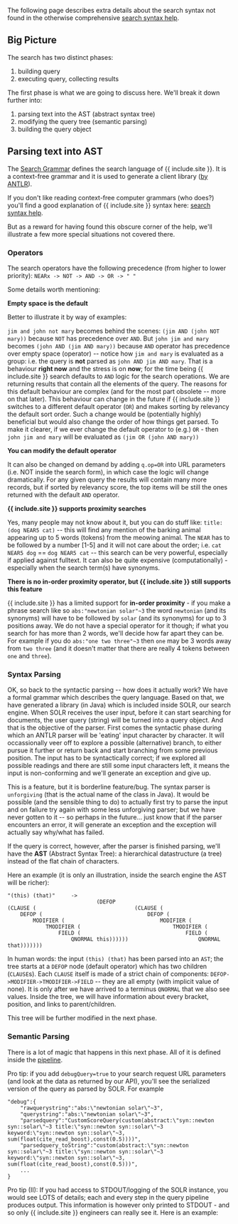 The following page describes extra details about the search syntax not found in the otherwise comprehensive [search syntax help](search-syntax).


## Big Picture

The search has two distinct phases:

1. building query
1. executing query, collecting results

The first phase is what we are going to discuss here. We'll break it down further into:

1. parsing text into the AST (abstract syntax tree)
1. modifying the query tree (semantic parsing)
1. building the query object


## Parsing text into AST

The [Search Grammar](https://github.com/romanchyla/montysolr/blob/master/contrib/adsabs/grammars/ADS.g) defines the search language of {{ include.site }}. It is a context-free grammar and it is used to generate a client library ([by ANTLR](https://www.antlr.org/)).

If you don't like reading context-free computer grammars (who does?) you'll find a good explanation of {{ include.site }} syntax here: [search syntax help](search-syntax).

But as a reward for having found this obscure corner of the help, we'll illustrate a few more special situations not covered there.

### Operators

The search operators have the following precedence (from higher to lower priority): `NEARx -> NOT -> AND -> OR -> " "`

Some details worth mentioning: 

**Empty space is the default** 

Better to illustrate it by way of examples:

`jim and john not mary` becomes behind the scenes: `(jim AND (john NOT mary))` because `NOT` has precedence over `AND`. But `john jim and mary` becomes `(john AND (jim AND mary))` because `AND` operator has precedence over empty space (operator) -- notice how `jim and mary` is evaluated as a group: i.e. the query is **not** parsed as `john AND jim AND mary`. That is a behaviour **right now** and the stress is on **now**; for the time being {{ include.site }} search defaults to `AND` logic for the search operations. We are returning results that contain all the elements of the query. The reasons for this default behaviour are complex (and for the most part obsolete -- more on that later). This behaviour can change in the future if {{ include.site }} switches to a different default operator (`OR`) and makes sorting by relevancy the default sort order. Such a change would be (potentially highly) beneficial but would also change the order of how things get parsed. To make it clearer, if we ever change the default operator to (e.g.) `OR` - then `john jim and mary` will be evaluated as `(jim OR (john AND mary))`

**You can modify the default operator**

It can also be changed on demand by adding `q.op=OR` into URL parameters (i.e. NOT inside the search form), in which case the logic will change dramatically. For any given query the results will contain many more records, but if sorted by relevancy score, the top items will be still the ones returned with the default `AND` operator.

**{{ include.site }} supports proximity searches**

Yes, many people may not know about it, but you can do stuff like: `title:(dog NEAR5 cat)` -- this will find any mention of the barking animal appearing up to 5 words (tokens) from the meowing animal. The `NEAR` has to be followed by a number [1-5] and it will not care about the order; i.e. `cat NEAR5 dog` == `dog NEAR5 cat` -- this search can be very powerful, especially if applied against fulltext. It can also be quite expensive (computationally) - especially when the search term(s) have synonyms.

**There is no in-order proximity operator, but {{ include.site }} still supports this feature**

{{ include.site }} has a limited support for **in-order proximity** - if you make a phrase search like so `abs:"newtonian solar"~3` the word `newtonian` (and its synonyms) will have to be followed by `solar` (and its synonyms) for up to 3 positions away. We do not have a special operator for it though; if what you search for has more than 2 words, we'll decide how far apart they can be. For example if you do `abs:"one two three"~3` then `one` may be 3 words away from `two three` (and it doesn't matter that there are really 4 tokens between `one` and `three`).


### Syntax Parsing

OK, so back to the syntactic parsing -- how does it actually work? We have a formal grammar which describes the query language. Based on that, we have generated a library (in Java) which is included inside SOLR, our search engine. When SOLR receives the user input, before it can start searching for documents, the user query (string) will be turned into a query object. And that is the objective of the parser. First comes the syntactic phase during which an ANTLR parser will be 'eating' input character by character. It will occassionally veer off to explore a possible (alternative) branch, to either pursue it further or return back and start branching from some previous position. The input has to be syntactically correct; if we explored all possible readings and there are still some input characters left, it means the input is non-conforming and we'll generate an exception and give up.

This is a feature, but it is borderline feature/bug. The syntax parser is `unforgiving` (that is the actual name of the class in Java). It would be possible (and the sensible thing to do) to actually first try to parse the input and on failure try again with some less unforgiving parser; but we have never gotten to it -- so perhaps in the future... just know that if the parser encounters an error, it will generate an exception and the exception will actually say why/what has failed.

If the query is correct, however, after the parser is finished parsing, we'll have the **AST** (Abstract Syntax Tree): a hierarchical datastructure (a tree) instead of the flat chain of characters.

Here an example (it is only an illustration, inside the search engine the AST will be richer):

    "(this) (that)" 	->	
                                (DEFOP 
    (CLAUSE (                               (CLAUSE (
        DEFOP (                                 DEFOP (
            MODIFIER (                              MODIFIER (
                TMODIFIER (                             TMODIFIER (
                    FIELD (                                 FIELD (
                        QNORMAL this))))))                      QNORMAL that)))))))


In human words: the input `(this) (that)` has been parsed into an `AST`; the tree starts at a `DEFOP` node (default operator) which has two children (`CLAUSE`s). Each `CLAUSE` itself is made of a strict chain of components: `DEFOP->MODIFIER->TMODIFIER->FIELD` -- they are all empty (with implicit value of none). It is only after we have arrived to a terminus `QNORMAL` that we also see values. Inside the tree, we will have information about every bracket, position, and links to parent/children.

This tree will be further modified in the next phase.


### Semantic Parsing

There is a lot of magic that happens in this next phase. All of it is defined inside the [pipeline](https://github.com/romanchyla/montysolr/blob/master/contrib/adsabs/src/java/org/apache/lucene/queryparser/flexible/aqp/AqpAdsabsNodeProcessorPipeline.java).

Pro tip: if you add `debugQuery=true` to your search request URL parameters (and look at the data as returned by our API), you'll see the serialized version of the query as parsed by SOLR. For example 


    "debug":{
        "rawquerystring":"abs:\"newtonian solar\"~3",
        "querystring":"abs:\"newtonian solar\"~3",
        "parsedquery":"CustomScoreQuery(custom(abstract:\"syn::newton syn::solar\"~3 title:\"syn::newton syn::solar\"~3 keyword:\"syn::newton syn::solar\"~3, sum(float(cite_read_boost),const(0.5))))",
        "parsedquery_toString":"custom(abstract:\"syn::newton syn::solar\"~3 title:\"syn::newton syn::solar\"~3 keyword:\"syn::newton syn::solar\"~3, sum(float(cite_read_boost),const(0.5)))",
        ...
    }


Pro tip (II): If you had access to STDOUT/logging of the SOLR instance, you would see LOTS of details; each and every step in the query pipeline produces output. This information is however only printed to STDOUT - and so only {{ include.site }} engineers can really see it. Here is an example:
